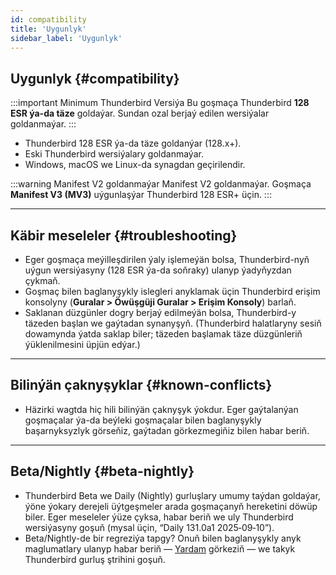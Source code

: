 ```yaml
---
id: compatibility
title: 'Uygunlyk'
sidebar_label: 'Uygunlyk'
---
```


## Uygunlyk {#compatibility}

:::important Minimum Thunderbird Versiýa
Bu goşmaça Thunderbird **128 ESR ýa-da täze** goldaýar. Sundan ozal berjaý edilen wersiýalar goldanmaýar.
:::

- Thunderbird 128 ESR ýa-da täze goldanýar (128.x+).
- Eski Thunderbird wersiýalary goldanmaýar.
- Windows, macOS we Linux-da synagdan geçirilendir.

:::warning Manifest V2 goldanmaýar
Manifest V2 goldanmaýar. Goşmaça **Manifest V3 (MV3)** uýgunlaşýar Thunderbird 128 ESR+ üçin.
:::

---

## Käbir meseleler {#troubleshooting}

- Eger goşmaça meýilleşdirilen ýaly işlemeýän bolsa, Thunderbird-nyň uýgun wersiýasyny (128 ESR ýa-da soňraky) ulanyp ýadyňyzdan çykmaň.
- Goşmaç bilen baglanyşykly islegleri anyklamak üçin Thunderbird erişim konsolyny (**Guralar > Öwüşgüji Guralar > Erişim Konsoly**) barlaň.
- Saklanan düzgünler dogry berjaý edilmeýän bolsa, Thunderbird-y täzeden başlan we gaýtadan synanyşyň. (Thunderbird halatlaryny sesiň dowamynda ýatda saklap biler; täzeden başlamak täze düzgünleriň ýüklenilmesini üpjün edýar.)

---

## Bilinýän çaknyşyklar {#known-conflicts}

- Häzirki wagtda hiç hili bilinýän çaknyşyk ýokdur. Eger gaýtalanýan goşmaçalar ýa-da beýleki goşmaçalar bilen baglanyşykly başarnyksyzlyk görseňiz, gaýtadan görkezmegiňiz bilen habar beriň.

---

## Beta/Nightly {#beta-nightly}

- Thunderbird Beta we Daily (Nightly) gurluşlary umumy taýdan goldaýar, ýöne ýokary derejeli üýtgeşmeler arada goşmaçanyň hereketini döwüp biler. Eger meseleler ýüze çyksa, habar beriň we uly Thunderbird wersiýasyny goşuň (mysal üçin, “Daily 131.0a1 2025‑09‑10”).
- Beta/Nightly-de bir regreziýa tapgy? Onuň bilen baglanyşykly anyk maglumatlary ulanyp habar beriň — [Yardam](support) görkeziň — we takyk Thunderbird gurluş ştrihini goşuň.
